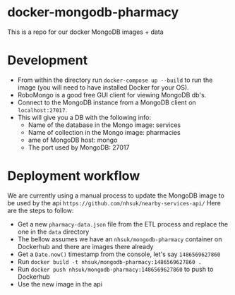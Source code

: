 # docker-mongodb-pharmacy

This is a repo for our docker MongoDB images + data

# Development

* From within the directory run `docker-compose up --build` to run the image (you will need to have installed Docker for your OS).
* RoboMongo is a good free GUI client for viewing MongoDB db's.
* Connect to the MongoDB instance from a MongoDB client on `localhost:27017`.
* This will give you a DB with the following info:
    * Name of the database in the Mongo image: services                
    * Name of collection in the Mongo image: pharmacies              
    * ame of MongoDB host: mongo                   
    * The port used by MongoDB: 27017                  


# Deployment workflow

We are currently using a manual process to update the MongoDB image to be used by the api `https://github.com/nhsuk/nearby-services-api/`
Here are the steps to follow:

* Get a new `pharmacy-data.json` file from the ETL process and replace the one in the `data` directory
* The bellow assumes we have an `nhsuk/mongodb-pharmacy` container on Dockerhub and there are images there already
* Get a `Date.now()` timestamp from the console, let's say `1486569627860`
* Run `docker build -t nhsuk/mongodb-pharmacy:1486569627860 .`
* Run `docker push nhsuk/mongodb-pharmacy:1486569627860` to push to Dockerhub
* Use the new image in the api

